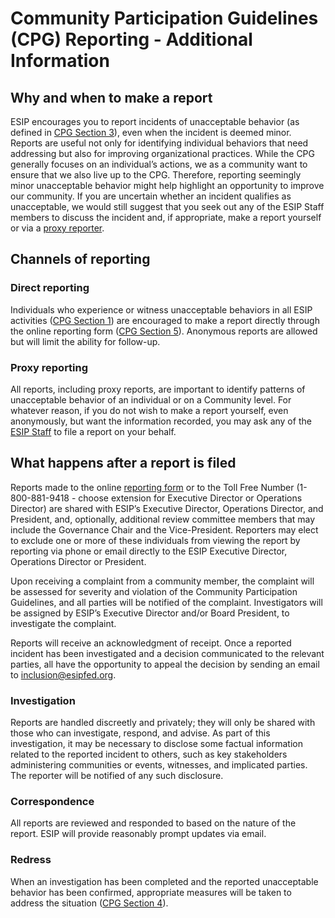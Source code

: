**Community Participation Guidelines (CPG) Reporting - Additional Information**
==================================================================================================

**Why and when to make a report**
------------------------------------------------

ESIP encourages you to report incidents of unacceptable behavior (as defined in [CPG Section
3](https://github.com/ESIPFed/Governance/blob/master/ESIP%20Policies%20and%20Procedures/2.0%20Ethics%20and%20Conduct/ESIP%20P&P%202.1%20Community%20Participation%20Guidelines.md#section-3----behaviors-that-will-not-be-tolerated)), even when the incident is deemed minor. Reports are useful not only for identifying individual
behaviors that need addressing but also for improving organizational practices. While the CPG
generally focuses on an individual’s actions, we as a community want to ensure that we also live
up to the CPG. Therefore, reporting seemingly minor unacceptable behavior might help highlight
an opportunity to improve our community. If you are uncertain whether an incident qualifies as
unacceptable, we would still suggest that you seek out any of the ESIP Staff members to
discuss the incident and, if appropriate, make a report yourself or via a [proxy reporter](https://github.com/ESIPFed/Governance/blob/master/Standing%20Committee%20and%20Cluster%20Policies%20and%20Procedures/Community%20Participation%20Guidelines%20(CPG)%20Reporting%20-%20Additional%20Information.md#proxy-reporting).

**Channels of reporting**
------------------------------------------------

### **Direct reporting**

Individuals who experience or witness unacceptable behaviors in all ESIP activities ([CPG
Section 1](https://github.com/ESIPFed/Governance/blob/master/ESIP%20Policies%20and%20Procedures/2.0%20Ethics%20and%20Conduct/ESIP%20P&P%202.1%20Community%20Participation%20Guidelines.md#section-1----when-to-use-these-guidelines)) are encouraged to make a report directly through the online reporting form ([CPG Section 5](https://github.com/ESIPFed/Governance/blob/master/ESIP%20Policies%20and%20Procedures/2.0%20Ethics%20and%20Conduct/ESIP%20P&P%202.1%20Community%20Participation%20Guidelines.md#section-5----reporting)).
Anonymous reports are allowed but will limit the ability for follow-up.


### **Proxy reporting**

All reports, including proxy reports, are important to identify patterns of unacceptable behavior
of an individual or on a Community level. For whatever reason, if you do not wish to make a
report yourself, even anonymously, but want the information recorded, you may ask any of the
[ESIP Staff](https://www.esipfed.org/about/staff-2) to file a report on your behalf.

**What happens after a report is filed**
------------------------------------------------

Reports made to the online [reporting form](https://docs.google.com/forms/d/1FVCG6QFaqtM0Whe_kQ9n3vccZTHPOGHBzOGzAEtI4pw/edit) or to the Toll Free
Number (1-800-881-9418 - choose extension for Executive Director or Operations Director) are shared with ESIP’s Executive
Director, Operations Director, and President, and, optionally, additional review committee
members that may include the Governance Chair and the Vice-President. Reporters may elect
to exclude one or more of these individuals from viewing the report by reporting via phone or email directly to the ESIP Executive Director, Operations Director or President.


Upon receiving a complaint from a community member, the complaint will be assessed for
severity and violation of the Community Participation Guidelines, and all parties will be notified
of the complaint. Investigators will be assigned by ESIP’s Executive Director and/or Board
President, to investigate the complaint.

Reports will receive an acknowledgment of receipt. Once a reported incident has been
investigated and a decision communicated to the relevant parties, all have the opportunity to
appeal the decision by sending an email to inclusion@esipfed.org.

### **Investigation**

Reports are handled discreetly and privately; they will only be shared with those who can
investigate, respond, and advise. As part of this investigation, it may be necessary to disclose
some factual information related to the reported incident to others, such as key stakeholders
administering communities or events, witnesses, and implicated parties. The reporter will be
notified of any such disclosure.

### **Correspondence**

All reports are reviewed and responded to based on the nature of the report. ESIP will provide
reasonably prompt updates via email.

### **Redress**

When an investigation has been completed and the reported unacceptable behavior has been
confirmed, appropriate measures will be taken to address the situation ([CPG Section 4](https://github.com/ESIPFed/Governance/blob/master/ESIP%20Policies%20and%20Procedures/2.0%20Ethics%20and%20Conduct/ESIP%20P&P%202.1%20Community%20Participation%20Guidelines.md#section-4----consequences-of-unacceptable-behavior)).
